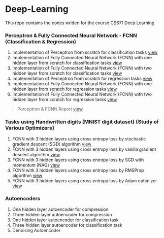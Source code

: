 # Deep-Learning
This repo contains the codes written for the course CS671 Deep Learning

### Perceptron & Fully Connected Neural Network - FCNN (Classification & Regression)

1) Implementation of Perceptron from scratch for classification tasks [view](https://github.com/Rajesh-Smartino/Deep-Learning/tree/main/Perceptron%20Regression)
2) Implementation of Fully Connected Neural Network (FCNN) with one hidden layer from scratch for classification tasks [view](https://github.com/Rajesh-Smartino/Deep-Learning/tree/main/FCNN%20Classification)
3) Implementation of Fully Connected Neural Network (FCNN) with two hidden layer from scratch for classification tasks [view](https://github.com/Rajesh-Smartino/Deep-Learning/tree/main/FCNN%20Classification)
4) Implementation of Perceptron from scratch for regression tasks [view](https://github.com/Rajesh-Smartino/Deep-Learning/tree/main/Perceptron%20Regression)
5) Implementation of Fully Connected Neural Network (FCNN) with one hidden layer from scratch for regression tasks [view](https://github.com/Rajesh-Smartino/Deep-Learning/tree/main/FCNN%20Regression)
6) Implementation of Fully Connected Neural Network (FCNN) with two hidden layer from scratch for regression tasks [view](https://github.com/Rajesh-Smartino/Deep-Learning/tree/main/FCNN%20Regression)

> Perceptron & FCNN Report [view](https://github.com/Rajesh-Smartino/Deep-Learning/blob/main/Report.pdf)

### Tasks using Handwritten digits (MNIST digit dataset) {Study of Various Optimizers}

1) FCNN with 3 hidden layers using cross entropy loss by stochastic gradient descent (SGD) algorithm [view]()
2) FCNN with 3 hidden layers using cross entropy loss by vanilla gradient descent algorithm [view]()
3) FCNN with 3 hidden layers using cross entropy loss by SGD with momentum (NAG) [view]()
4) FCNN with 3 hidden layers using cross entropy loss by RMSProp algorithm [view]()
5) FCNN with 3 hidden layers using cross entropy loss by Adam optimizer [view]()

### Autoencoders

1) One hidden layer autoencoder for compression
2) Three hidden layer autoencoder for compression
3) One hidden layer autoencoder for classification task
4) Three hidden layer autoencoder for classification task
5) Denoising Autoencoder
